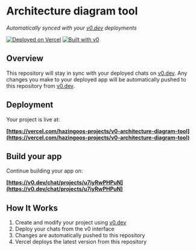 # Architecture diagram tool

*Automatically synced with your [v0.dev](https://v0.dev) deployments*

[![Deployed on Vercel](https://img.shields.io/badge/Deployed%20on-Vercel-black?style=for-the-badge&logo=vercel)](https://vercel.com/hazingoos-projects/v0-architecture-diagram-tool)
[![Built with v0](https://img.shields.io/badge/Built%20with-v0.dev-black?style=for-the-badge)](https://v0.dev/chat/projects/u7iyRwPHPuN)

## Overview

This repository will stay in sync with your deployed chats on [v0.dev](https://v0.dev).
Any changes you make to your deployed app will be automatically pushed to this repository from [v0.dev](https://v0.dev).

## Deployment

Your project is live at:

**[https://vercel.com/hazingoos-projects/v0-architecture-diagram-tool](https://vercel.com/hazingoos-projects/v0-architecture-diagram-tool)**

## Build your app

Continue building your app on:

**[https://v0.dev/chat/projects/u7iyRwPHPuN](https://v0.dev/chat/projects/u7iyRwPHPuN)**

## How It Works

1. Create and modify your project using [v0.dev](https://v0.dev)
2. Deploy your chats from the v0 interface
3. Changes are automatically pushed to this repository
4. Vercel deploys the latest version from this repository